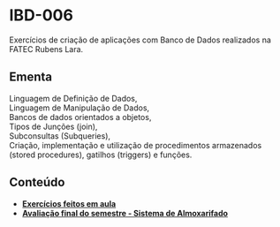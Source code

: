# IBD-006
Exercícios de criação de aplicações com Banco de Dados realizados na FATEC Rubens Lara.

## Ementa 
Linguagem de Definição de Dados,  
Linguagem de Manipulação de Dados,  
Bancos de dados orientados a objetos,    
Tipos de Junções (join),  
Subconsultas (Subqueries),   
Criação, implementação e utilização de procedimentos armazenados (stored procedures), gatilhos (triggers) e funções.


## Conteúdo

* __[Exercícios feitos em aula](aulas)__
* __[Avaliação final do semestre - Sistema de Almoxarifado](projetofinal)__



